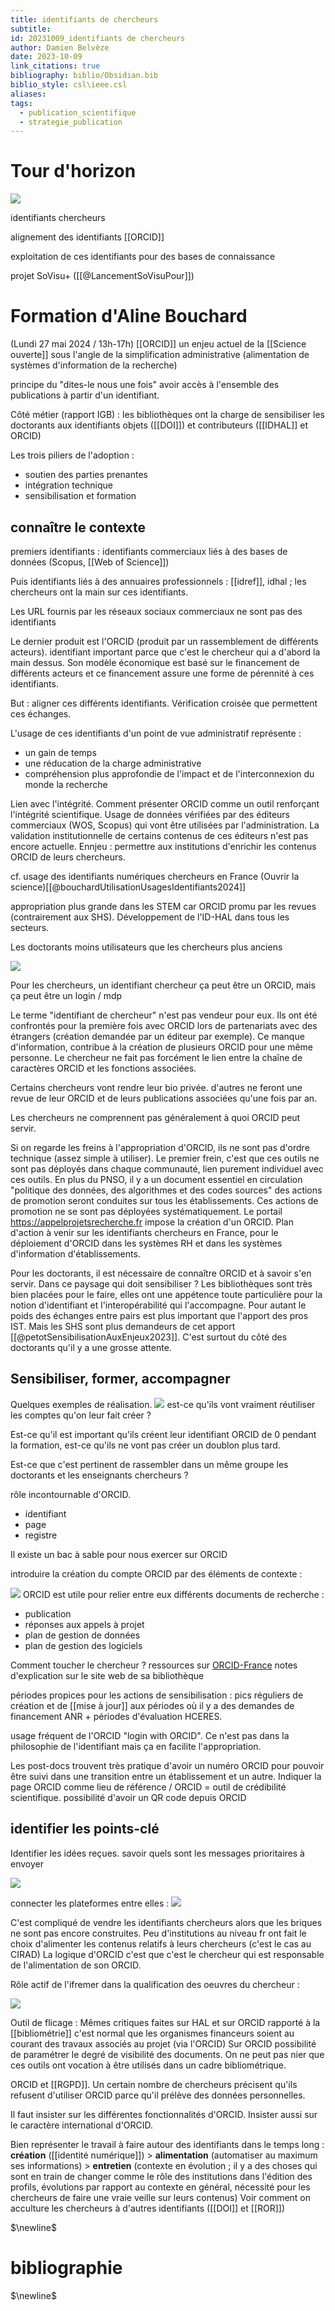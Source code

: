 ```yaml
---
title: identifiants de chercheurs
subtitle: 
id: 20231009_identifiants de chercheurs
author: Damien Belvèze
date: 2023-10-09
link_citations: true
bibliography: biblio/Obsidian.bib
biblio_style: csl\ieee.csl
aliases: 
tags:
  - publication_scientifique
  - strategie_publication
---
```

# Tour d'horizon

![](images/identifiant_chercheurs.PNG)

identifiants chercheurs

alignement des identifiants [[ORCID]]

exploitation de ces identifiants pour des bases de connaissance 

projet SoVisu+ ([[@LancementSoVisuPour]])

# Formation d'Aline Bouchard

(Lundi 27 mai 2024 / 13h-17h)
[[ORCID]] un enjeu actuel de la [[Science ouverte]] sous l'angle de la simplification administrative (alimentation de systèmes d'information de la recherche)

principe du "dites-le nous une fois" avoir accès à l'ensemble des publications à partir d'un identifiant. 

Côté métier (rapport IGB) : les bibliothèques ont la charge de sensibiliser les doctorants aux identifiants objets ([[DOI]]) et contributeurs ([[IDHAL]] et ORCID)

Les trois piliers de l'adoption : 
- soutien des parties prenantes
- intégration technique
- sensibilisation et formation

## connaître le contexte

premiers identifiants : identifiants commerciaux liés à des bases de données (Scopus, [[Web of Science]])

Puis identifiants liés à des annuaires professionnels : [[idref]], idhal ; les chercheurs ont la main sur ces identifiants.

Les URL fournis par les réseaux sociaux commerciaux ne sont pas des identifiants

Le dernier produit est l'ORCID (produit par un rassemblement de différents acteurs). identifiant important parce que c'est le chercheur qui a d'abord la main dessus. Son modèle économique est basé sur le financement de différents acteurs et ce financement assure une forme de pérennité à ces identifiants.

But : aligner ces différents identifiants. Vérification croisée que permettent ces échanges.

L'usage de ces identifiants d'un point de vue administratif représente : 
- un gain de temps
- une réducation de la charge administrative
- compréhension plus approfondie de l'impact et de l'interconnexion du monde la recherche

Lien avec l'intégrité. 
Comment présenter ORCID comme un outil renforçant l'intégrité scientifique. Usage de données vérifiées par des éditeurs commerciaux (WOS, Scopus) qui vont être utilisées par l'administration. La validation institutionnelle de certains contenus de ces éditeurs n'est pas encore actuelle. Ennjeu : permettre aux institutions d'enrichir les contenus ORCID de leurs chercheurs. 

cf. usage des identifiants numériques chercheurs en France (Ouvrir la science)[[@bouchardUtilisationUsagesIdentifiants2024]]

appropriation plus grande dans les STEM car ORCID promu par les revues (contrairement aux SHS). Développement de l'ID-HAL dans tous les secteurs.  

Les doctorants moins utilisateurs que les chercheurs plus anciens

![](images/ORCID_statut.png)

Pour les chercheurs, un identifiant chercheur ça peut être un ORCID, mais ça peut être un login / mdp

Le terme "identifiant de chercheur" n'est pas vendeur pour eux.
Ils ont été confrontés pour la première fois avec ORCID lors de partenariats avec des étrangers (création demandée par un éditeur par exemple). Ce manque d'information, contribue à la création de plusieurs ORCID pour une même personne. Le chercheur ne fait pas forcément le lien entre la chaîne de caractères ORCID et les fonctions associées.

Certains chercheurs vont rendre leur bio privée. d'autres ne feront une revue de leur ORCID et de leurs publications associées qu'une fois par an.

Les chercheurs ne comprennent pas généralement à quoi ORCID peut servir. 

Si on regarde les freins à l'appropriation d'ORCID, ils ne sont pas d'ordre technique (assez simple à utiliser). Le premier frein, c'est que ces outils ne sont pas déployés dans chaque communauté, lien purement individuel avec ces outils. En plus du PNSO, il y a un document essentiel en circulation "politique des données, des algorithmes et des codes sources" des actions de promotion seront conduites sur tous les établissements. Ces actions de promotion ne se sont pas déployées systématiquement. Le portail https://appelprojetsrecherche.fr impose la création d'un ORCID. Plan d'action à venir sur les identifiants chercheurs en France, pour le déploiement d'ORCID dans les systèmes RH et dans les systèmes d'information d'établissements. 

Pour les doctorants, il est nécessaire de connaître ORCID et à savoir s'en servir. 
Dans ce paysage qui doit sensibiliser ? Les bibliothèques sont très bien placées pour le faire, elles ont une appétence toute particulière pour la notion d'identifiant et l'interopérabilité qui l'accompagne. Pour autant le poids des échanges entre pairs est plus important que l'apport des pros IST. Mais les SHS sont plus demandeurs de cet apport [[@petotSensibilisationAuxEnjeux2023]]. C'est surtout du côté des doctorants qu'il y a une grosse attente. 

## Sensibiliser, former, accompagner

Quelques exemples de réalisation. 
![](images/identifiants_chercheurs.png)
est-ce qu'ils vont vraiment réutiliser les comptes qu'on leur fait créer ? 

Est-ce qu'il est important qu'ils créent leur identifiant ORCID de 0 pendant la formation, est-ce qu'ils ne vont pas créer un doublon plus tard. 

Est-ce que c'est pertinent de rassembler dans un même groupe les doctorants et les enseignants chercheurs ? 

rôle incontournable d'ORCID.

- identifiant
- page
- registre

Il existe un bac à sable pour nous exercer sur ORCID

introduire la création du compte ORCID par des éléments de contexte : 

![](images/ORCID_contexte.png)
ORCID est utile pour relier entre eux différents documents de recherche : 
- publication
- réponses aux appels à projet
- plan de gestion de données
- plan de gestion des logiciels

Comment toucher le chercheur ?
ressources sur [ORCID-France](https://orcid-france.fr/) 
notes d'explication sur le site web de sa bibliothèque

périodes propices pour les actions de sensibilisation : pics réguliers de création et de [[mise à jour]] aux périodes où il y a des demandes de financement ANR + périodes d'évaluation HCERES.

usage fréquent de l'ORCID "login with ORCID". Ce n'est pas dans la philosophie de l'identifiant mais ça en facilite l'appropriation.

Les post-docs trouvent très pratique d'avoir un numéro ORCID pour pouvoir être suivi dans une transition entre un établissement et un autre. Indiquer la page ORCID comme lieu de référence / ORCID = outil de crédibilité scientifique. 
possibilité d'avoir un QR code depuis ORCID

## identifier les points-clé

Identifier les idées reçues. 
savoir quels sont les messages prioritaires à envoyer

![](images/ORCID_idees_recues.png)

connecter les plateformes entre elles :
![](images/connexion_ORCID.png)

C'est compliqué de vendre les identifiants chercheurs alors que les briques ne sont pas encore construites. Peu d'institutions au niveau fr ont fait le choix d'alimenter les contenus relatifs à leurs chercheurs (c'est le cas au CIRAD)
La logique d'ORCID c'est que c'est le chercheur qui est responsable de l'alimentation de son ORCID.

Rôle actif de l'ifremer dans la qualification des oeuvres du chercheur : 

![](images/Orcid_institutions.png)

Outil de flicage : Mêmes critiques faites sur HAL et sur ORCID
rapporté à la [[bibliométrie]] c'est normal que les organismes financeurs soient au courant des travaux associés au projet (via l'ORCID)
Sur ORCID possibilité de paramétrer le degré de visibilité des documents. On ne peut pas nier que ces outils ont vocation à être utilisés dans un cadre bibliométrique. 

ORCID et [[RGPD]]. Un certain nombre de chercheurs précisent qu'ils refusent d'utiliser ORCID parce qu'il prélève des données personnelles. 

Il faut insister sur les différentes fonctionnalités d'ORCID. Insister aussi sur le caractère international d'ORCID.

Bien représenter le travail à faire autour des identifiants dans le temps long : 
**création** ([[identité numérique]]) > **alimentation** (automatiser au maximum ses informations) > **entretien** (contexte en évolution ; il y a des choses qui sont en train de changer comme le rôle des institutions dans l'édition des profils, évolutions par rapport au contexte en général, nécessité pour les chercheurs de faire une vraie veille sur leurs contenus)
Voir comment on acculture les chercheurs à d'autres identifiants ([[DOI]] et [[ROR]])

$\newline$
# bibliographie
$\newline$







